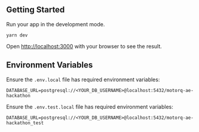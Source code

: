 ## Getting Started

Run your app in the development mode.

```
yarn dev
```

Open [http://localhost:3000](http://localhost:3000) with your browser to see the result.

## Environment Variables

Ensure the `.env.local` file has required environment variables:

```
DATABASE_URL=postgresql://<YOUR_DB_USERNAME>@localhost:5432/motorq-ae-hackathon
```

Ensure the `.env.test.local` file has required environment variables:

```
DATABASE_URL=postgresql://<YOUR_DB_USERNAME>@localhost:5432/motorq-ae-hackathon_test
```
